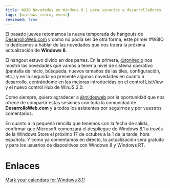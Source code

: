 ```yaml
---
title: W8IO Novedades en Windows 8.1 para usuarios y desarrolladores
tags: [windows_store, event]
reviewed: true
---
```

El pasado jueves retomamos la nueva temporada de hangouts de [DesarrolloWeb.com](http://www.desarrolloweb.com/) y como no podía ser de otra forma, este primer #W8IO lo dedicamos a hablar de las novedades que nos traerá la próxima actualización de **Windows 8**.

El hangout estuvo divido en dos partes. En la primera, [@tonirecio](http://www.twitter.com/tonirecio) nos mostró las novedades que vamos a tener a nivel de sistema operativo (pantalla de inicio, búsqueda, nuevos tamaños de las tiles, configuración, etc.) y en la segunda yo presenté algunas novedades en cuanto a desarrollo, centrándome en las mejoras introducidas en el control ListView y el nuevo control Hub de WinJS 2.0.

Como siempre, quiero agradecer a [@midesweb](http://www.twitter.com/midesweb) por la oportunidad que nos ofrece de compartir estas sesiones con toda la comunidad de **DesarrolloWeb.com** y a todos los asistentes por seguirnos y por vuestros comentarios.

En cuanto a la pequeña rencilla que tenemos con la fecha de salida, confirmar que Microsoft comenzará el despliegue de Windows 8.1 a través de la Windows Store el próximo 17 de octubre a la 1 de la tarde, hora española. Y como ya comentamos en directo, la actualización será gratuita y para los usuarios de dispositivos con Windows 8 y Windows RT.

# Enlaces

[Mark your calendars for Windows 8.1!](http://blogs.windows.com/windows/b/bloggingwindows/archive/2013/08/14/mark-your-calendars-for-windows-8-1.aspx)

